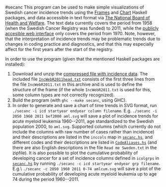 #secanc
This program can be used to make simple visualizations of Swedish cancer incidence trends using the [Frames](https://github.com/acowley/Frames) and [Chart](https://github.com/timbod7/haskell-chart) Haskell packages, and data accessible in text format via [The National Board of Health and Welfare](http://www.socialstyrelsen.se/statistik/statistikefteramne/cancer). The text data currently covers the period from 1958 (when the Swedish Cancer Registry was funded) to 2011, while the [publicly accesible web interface](http://www.socialstyrelsen.se/statistik/statistikdatabas/cancer) only covers the period from 1970. Note, however, that the interpretation of incidence trends may be problematic trends due to changes in coding practice and diagnostics, and that this may especially affect for the first years after the start of the registry.

In order to use the program (given that the mentioned Haskell packages are installed):

1. Download and unzip the [compressed file with incidence data](http://www.socialstyrelsen.se/SiteCollectionDocuments/cancerstatistik-incidens-riket-2011.zip). The included file [`IncWebR2011head.txt`](IncWebR2011head.txt) consists of the first three lines from the file `IncWebR2011.txt` in this archive and is used to define the structure of the frame (if the whole `IncWebR2011.txt` is used for this, some column types are not correctly recognized).
2. Build the program (with `ghc --make secanc`, using GHC).
3. In order to generate and save a chart of time trends in SVG format, run `./secanc -i icd startyear endyear column filename`. E.g. `./secanc -i 2050 1960 2011 bef2000 aml.svg` will save a plot of incidence trends for acute myeloid leukemia 1960--2011, age standardized to the Swedish population 2000, to `aml.svg`. Supported columns (which currently do not include the columns with raw number of cases rather than incidence) and their descriptions are listed in the `inccols` map in [`secanc.hs`](secanc.hs), and different codes and their descriptions are listed in [`CodeAliases.hs`](CodeAliases.hs) (and there are also English descriptions in the file `Read me Sweden.txt` in the zipfile). It is also possible to plot the cumulative probability of developing cancer for a set of incidence columns defined in `icolgrps` in [`secanc.hs`](secanc.hs) by running `./secanc -c icd startyear endyear grp filename`. E.g.\ `./secanc -c 2050 1960 2011 0-74 amlcum.svg` will save a plot of the cumulative probability of developing acute myeloid leukemia up to age 74 during the period 1960--2011.
